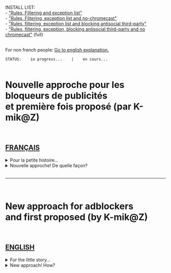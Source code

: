 INSTALL LIST:
<br>- ["Rules, Filtering and exception list"](https://abp:subscribe?location=https%3A%2F%2Fraw.githubusercontent.com%2FK-mikaZ%2Fnew_approach_adb__1st%2Fmaster%2FKmZ_filters.txt)<br>- ["Rules, Filtering, exception list and no-chromecast"](https://abp:subscribe?location=https%3A%2F%2Fraw.githubusercontent.com%2FK-mikaZ%2Fnew_approach_adb__1st%2Fmaster%2FKmZ_filters_no-chromecast.txt)<br>- ["Rules, filtering, exception list and blocking antisocial third-party"](https://abp:subscribe?location=https%3A%2F%2Fraw.githubusercontent.com%2FK-mikaZ%2Fnew_approach_adb__1st%2Fmaster%2FKmZ_filters_with_antisocial_third-part.txt)<br>- ["Rules, filtering, exception, blocking antisocial third-party and no chromecast"](https://abp:subscribe?location=https%3A%2F%2Fraw.githubusercontent.com%2FK-mikaZ%2Fnew_approach_adb__1st%2Fmaster%2FKmZ_filters_no-chromecast_with_antisocial_third-part.txt) (full)<br><br>

For non french people: [Go to english explanation.](#english)  

```STATUS:    in progress...    |    en cours...```  
<br>

# Nouvelle approche pour les bloqueurs de publicités<br>et première fois proposé (par K-mik@Z)  
<br>

## [FRANÇAIS](#français)  
<details>
  <summary>Pour la petite histoire...</summary>

  J'ai voulu proposer (sur un [site connu de la communauté](https://github.com/collinbarrett/FilterLists)) une simple liste (non pas de blocage, mais de [redirect-rule](https://github.com/gorhill/uBlock/wiki/Static-filter-syntax#redirect-rule) automatique), pour aider au *noop\** de tous les filtres de blocages (déjà présent dans votre bloqueur de pubs, mais aussi à venir) et qui utilisais pour cela des conditions ( [!#if - !#endif](https://github.com/gorhill/uBlock/wiki/Static-filter-syntax#if-condition) ).
###### *\*noop: pour les non initiés, équivaut à une reponse vide*.

  ```STATUS: en cours d'écriture...```

</details>
<details>
  <summary>Nouvelle approche! De quelle façon?</summary>
  
  
</details>  
<br>  

********************
<br>  

# New approach for adblockers<br>and first proposed (by K-mik@Z)  
<br>

## [ENGLISH](#english)  
<details>
  <summary>For the little story...</summary>

  I wanted to offer (on a [site known to the community](https://github.com/collinbarrett/FilterLists)) a simple list (not of blocking, but automatic [redirect-rule](https://github.com/gorhill/uBlock/wiki/Static-filter-syntax#redirect-rule)), to help the *noop\** of all blocking filters (already present in your ad blocker, but also to come) and which used for that conditions ([!#if - !#endif](https://github.com/gorhill/uBlock/wiki/Static-filter-syntax#if-condition)).
###### *\*noop: for the uninitiated, equivalent to an empty response*.
  
  ```STATUS: being written ...```
    
</details>
<details>
  <summary>New approach! How?</summary>
  
  
</details>
